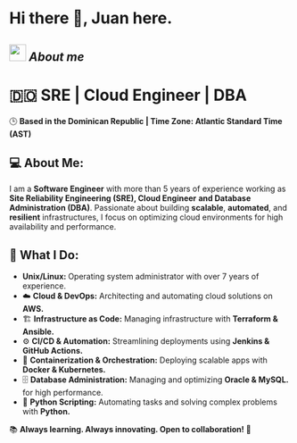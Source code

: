 # Hi there 👋, Juan here. 

## <img src="https://media.giphy.com/media/ObNTw8Uzwy6KQ/giphy.gif" width="30px">&nbsp;***About me***
<h1>🇩🇴 SRE | Cloud Engineer | DBA</h1>
<p>🕒 <strong>Based in the Dominican Republic | Time Zone: Atlantic Standard Time (AST)</strong></p>

<h2>💻 About Me:</h2>
<p>
I am a <strong>Software Engineer</strong> with more than 5 years of experience working as <strong>Site Reliability Engineering (SRE), Cloud Engineer</strong> 
<strong>and Database Administration (DBA)</strong>. 
Passionate about building <strong>scalable</strong>, <strong>automated</strong>, and <strong>resilient</strong> infrastructures, 
I focus on optimizing cloud environments for high availability and performance.
</p>

<h2>🚀 What I Do:</h2>
<ul>
   <li> <strong>Unix/Linux: </strong>Operating system administrator with over 7 years of experience. </li>
  <li>☁️ <strong>Cloud & DevOps:</strong> Architecting and automating cloud solutions on <strong>AWS.</strong></li>
  <li>🏗 <strong>Infrastructure as Code:</strong> Managing infrastructure with <strong>Terraform & Ansible.</strong></li>
  <li>⚙️ <strong>CI/CD & Automation:</strong> Streamlining deployments using <strong>Jenkins & GitHub Actions.</strong></li>
  <li>🐳 <strong>Containerization & Orchestration:</strong> Deploying scalable apps with <strong>Docker & Kubernetes.</strong></li>
  <li>🗄 <strong>Database Administration:</strong> Managing and optimizing <strong>Oracle & MySQL.</strong> for high performance.</li>
  <li>🐍 <strong>Python Scripting:</strong> Automating tasks and solving complex problems with <strong>Python.</strong></li>
</ul>

<p>📚 <strong>Always learning. Always innovating. Open to collaboration! 🤝</strong></p>

